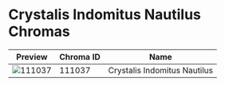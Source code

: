 # Crystalis Indomitus Nautilus Chromas

| Preview | Chroma ID | Name |
|---------|-----------|------|
| ![111037](https://raw.communitydragon.org/latest/plugins/rcp-be-lol-game-data/global/default/v1/champion-chroma-images/111/111037.png) | 111037 | Crystalis Indomitus Nautilus |